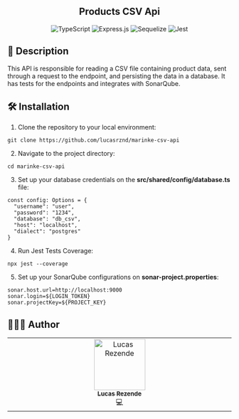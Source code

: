 <h2 align="center">Products CSV Api</h2>

<div align="center">
  
![TypeScript](https://img.shields.io/badge/typescript-%23007ACC.svg?style=for-the-badge&logo=typescript&logoColor=white)
![Express.js](https://img.shields.io/badge/express.js-%23404d59.svg?style=for-the-badge&logo=express&logoColor=%2361DAFB)
![Sequelize](https://img.shields.io/badge/Sequelize-52B0E7?style=for-the-badge&logo=Sequelize&logoColor=white)
![Jest](https://img.shields.io/badge/-jest-%23C21325?style=for-the-badge&logo=jest&logoColor=white)
</div>

<h2 id="description">📙 Description</h2>

This API is responsible for reading a CSV file containing product data, sent through a request to the endpoint, and persisting the data in a database. It has tests for the endpoints and integrates with SonarQube.

<h2 id="installation">🛠️ Installation</h2>

1. Clone the repository to your local environment:

```
git clone https://github.com/lucasrznd/marinke-csv-api
```

2. Navigate to the project directory:

```
cd marinke-csv-api
```

3. Set up your database credentials on the **src/shared/config/database.ts** file:

```
const config: Options = {
  "username": "user",
  "password": "1234",
  "database": "db_csv",
  "host": "localhost",
  "dialect": "postgres"
}
```
4. Run Jest Tests Coverage:
   
```
npx jest --coverage
```

5. Set up your SonarQube configurations on **sonar-project.properties**:

```
sonar.host.url=http://localhost:9000
sonar.login=${LOGIN_TOKEN}
sonar.projectKey=${PROJECT_KEY}
```

<h2 id="authors">👨🏻‍💻 Author</h2>

<table>
  <tbody>
    <tr>
      <td align="center" valign="top" width="14.28%"><a href="https://github.com/lucasrznd"><img src="https://avatars.githubusercontent.com/u/101664450?v=4&v=" width="115px;" alt="Lucas Rezende"/><br /><sub><b>Lucas Rezende</b></sub></a><br/><a title="code">💻</a></td>
  </tbody>
</table>
